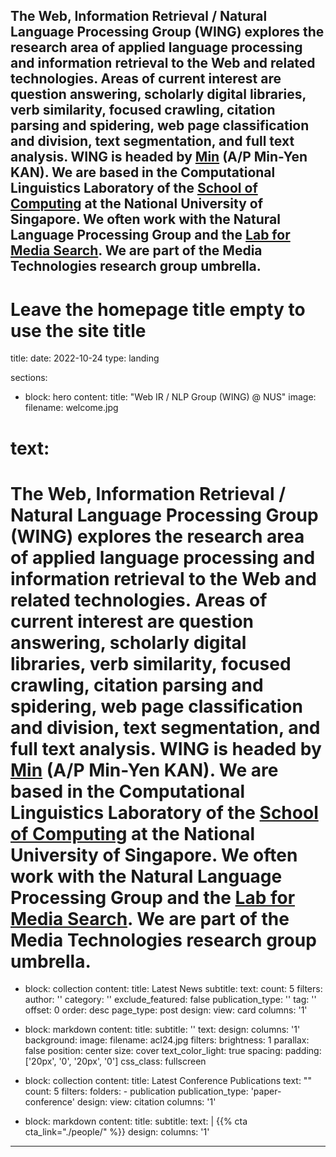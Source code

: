 The <strong>Web, Information Retrieval / Natural Language Processing Group (WING)</strong> explores the research area of applied language processing and information retrieval to the Web and related technologies. Areas of current interest are question answering, scholarly digital libraries, verb similarity, focused crawling, citation parsing and spidering, web page classification and division, text segmentation, and full text analysis. WING is headed by <A HREF="author/min-yen-kan">Min</a> (A/P Min-Yen KAN). We are based in the Computational Linguistics Laboratory of the <a href="https://www.comp.nus.edu.sg">School of Computing</a> at the National University of Singapore. We often work with the Natural Language Processing Group and the <a href="https://lms.comp.nus.edu.sg/">Lab for Media Search</a>. We are part of the Media Technologies research group umbrella.
---
# Leave the homepage title empty to use the site title
title:
date: 2022-10-24
type: landing

sections:
  - block: hero
    content:
      title: "Web IR / NLP Group (WING) @ NUS"
      image:
        filename: welcome.jpg
#      text: 
#        The <strong>Web, Information Retrieval / Natural Language Processing Group (WING)</strong> explores the research area of applied language processing and information retrieval to the Web and related technologies. Areas of current interest are question answering, scholarly digital libraries, verb similarity, focused crawling, citation parsing and spidering, web page classification and division, text segmentation, and full text analysis. WING is headed by <A HREF="author/min-yen-kan">Min</a> (A/P Min-Yen KAN). We are based in the Computational Linguistics Laboratory of the <a href="https://www.comp.nus.edu.sg">School of Computing</a> at the National University of Singapore. We often work with the Natural Language Processing Group and the <a href="https://lms.comp.nus.edu.sg/">Lab for Media Search</a>. We are part of the Media Technologies research group umbrella.
  
  - block: collection
    content:
      title: Latest News
      subtitle:
      text:
      count: 5
      filters:
        author: ''
        category: ''
        exclude_featured: false
        publication_type: ''
        tag: ''
      offset: 0
      order: desc
      page_type: post
    design:
      view: card
      columns: '1'
  
  - block: markdown
    content:
      title:
      subtitle: ''
      text:
    design:
      columns: '1'
      background:
        image: 
          filename: acl24.jpg
          filters:
            brightness: 1
          parallax: false
          position: center
          size: cover
          text_color_light: true
      spacing:
        padding: ['20px', '0', '20px', '0']
      css_class: fullscreen

  - block: collection
    content:
      title: Latest Conference Publications
      text: ""
      count: 5
      filters:
        folders:
          - publication
        publication_type: 'paper-conference'
    design:
      view: citation
      columns: '1'

  - block: markdown
    content:
      title:
      subtitle:
      text: |
        {{% cta cta_link="./people/" %}}
    design:
      columns: '1'
---
